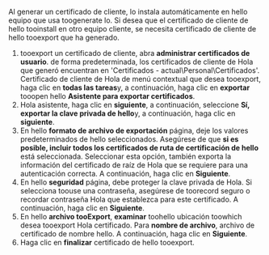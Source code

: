 Al generar un certificado de cliente, lo instala automáticamente en hello equipo que usa toogenerate lo. Si desea que el certificado de cliente de hello tooinstall en otro equipo cliente, se necesita certificado de cliente de hello tooexport que ha generado.                              

1. tooexport un certificado de cliente, abra **administrar certificados de usuario**. de forma predeterminada, los certificados de cliente de Hola que generó encuentran en 'Certificados - actual\Personal\Certificados'. Certificado de cliente de Hola de menú contextual que desea tooexport, haga clic en **todas las tareas**y, a continuación, haga clic en **exportar** tooopen hello **Asistente para exportar certificados**.
2. Hola asistente, haga clic en **siguiente**, a continuación, seleccione **Sí, exportar la clave privada de hello**y, a continuación, haga clic en **siguiente**.
3. En hello **formato de archivo de exportación** página, deje los valores predeterminados de hello seleccionados. Asegúrese de que **si es posible, incluir todos los certificados de ruta de certificación de hello** está seleccionada. Seleccionar esta opción, también exporta la información del certificado de raíz de Hola que se requiere para una autenticación correcta. A continuación, haga clic en **Siguiente**.
4. En hello **seguridad** página, debe proteger la clave privada de Hola. Si selecciona toouse una contraseña, asegúrese de toorecord seguro o recordar contraseña Hola que establezca para este certificado. A continuación, haga clic en **Siguiente**.
5. En hello **archivo tooExport**, **examinar** toohello ubicación toowhich desea tooexport Hola certificado. Para **nombre de archivo**, archivo de certificado de nombre hello. A continuación, haga clic en **Siguiente**.
6. Haga clic en **finalizar** certificado de hello tooexport.
